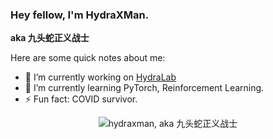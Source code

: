 ### Hey fellow, I'm HydraXMan.

**aka 九头蛇正义战士**

Here are some quick notes about me:

- 🔭 I’m currently working on [HydraLab](https://github.com/microsoft/HydraLab)
- 🌱 I’m currently learning PyTorch, Reinforcement Learning.
- ⚡ Fun fact: COVID survivor.

<center> <img src="https://github-readme-stats.vercel.app/api?username=hydraxman&show_icons=true&theme=merko" alt="hydraxman, aka 九头蛇正义战士" /></center>

